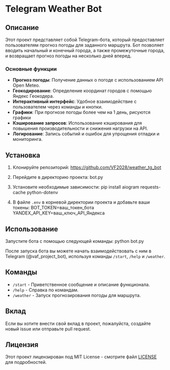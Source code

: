 # Telegram Weather Bot

## Описание

Этот проект представляет собой Telegram-бота, который предоставляет пользователям прогноз погоды для заданного маршрута. Бот позволяет вводить начальный и конечный города, а также промежуточные города, и возвращает прогноз погоды на несколько дней вперед.

### Основные функции

- **Прогноз погоды**: Получение данных о погоде с использованием API Open Meteo.
- **Геокодирование**: Определение координат городов с помощью Яндекс Геокодера.
- **Интерактивный интерфейс**: Удобное взаимодействие с пользователем через команды и кнопки.
- **Графики**: При прогнозе погоды более чем на 1 день, рисуются графики
- **Кэширование запросов**: Использование кэширования для повышения производительности и снижения нагрузки на API.
- **Логирование**: Запись событий и ошибок для упрощения отладки и мониторинга.

## Установка

1. Клонируйте репозиторий: https://github.com/VF2028/weather_tg_bot

2. Перейдите в директорию проекта: bot.py

3. Установите необходимые зависимости: pip install aiogram requests-cache python-dotenv


4. В файле `.env` в корневой директории проекта и добавьте ваши токены:
   BOT_TOKEN=ваш_токен_бота
   YANDEX_API_KEY=ваш_ключ_API_Яндекса


## Использование

Запустите бота с помощью следующей команды: python bot.py


После запуска бота вы можете начать взаимодействовать с ним в Telegram (@vaf_project_bot), используя команды `/start`, `/help` и `/weather`.

## Команды

- `/start` - Приветственное сообщение и описание функционала.
- `/help` - Справка по командам.
- `/weather` - Запуск прогнозирования погоды для маршрута.

## Вклад

Если вы хотите внести свой вклад в проект, пожалуйста, создайте новый issue или отправьте pull request.

## Лицензия

Этот проект лицензирован под MIT License - смотрите файл [LICENSE](LICENSE) для подробностей.





   


   
